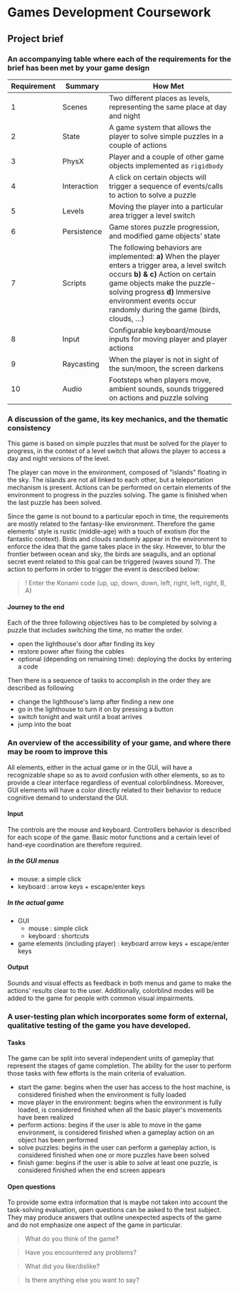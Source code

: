 # Games Development Coursework

## Project brief

### An accompanying table where each of the requirements for the brief has been met by your game design

| Requirement | Summary     | How Met                                                      |
| ----------- | ----------- | ------------------------------------------------------------ |
| 1           | Scenes      | Two different places as levels, representing the same place at day and night |
| 2           | State       | A game system that allows the player to solve simple puzzles in a couple of actions |
| 3           | PhysX       | Player and a couple of other game objects implemented as `rigidbody` |
| 4           | Interaction | A click on certain objects will trigger a sequence of events/calls to action to solve a puzzle |
| 5           | Levels      | Moving the player into a particular area trigger a level switch |
| 6           | Persistence | Game stores puzzle progression, and modified game objects’ state |
| 7           | Scripts     | The following behaviors are implemented: **a)** When the player enters a trigger area, a level switch occurs **b) & c)** Action on certain game objects make the puzzle-solving progress **d)** Immersive environment events occur randomly during the game (birds, clouds, …) |
| 8           | Input       | Configurable keyboard/mouse inputs for moving player and player actions |
| 9           | Raycasting  | When the player is not in sight of the sun/moon, the screen darkens |
| 10          | Audio       | Footsteps when players move, ambient sounds, sounds triggered on actions and puzzle solving |

### A discussion of the game, its key mechanics, and the thematic consistency

This game is based on simple puzzles that must be solved for the player to progress, in the context of a level switch that allows the player to access a day and night versions of the level.

The player can move in the environment, composed of "islands" floating in the sky. The islands are not all linked to each other, but a teleportation mechanism is present. Actions can be performed on certain elements of the environment to progress in the puzzles solving. The game is finished when the last puzzle has been solved.

Since the game is not bound to a particular epoch in time, the requirements are mostly related to the fantasy-like environment. Therefore the game elements' style is rustic (middle-age) with a touch of exotism (for the fantastic context). Birds and clouds randomly appear in the environment to enforce the idea that the game takes place in the sky. However, to blur the frontier between ocean and sky, the birds are seagulls, and an optional secret event related to this goal can be triggered (waves sound ?). The action to perform in order to trigger the event is described below:
>! Enter the Konami code (up, up, down, down, left, right, left, right, B, A)

#### Journey to the end

Each of the three following objectives has to be completed by solving a puzzle that includes switching the time, no matter the order.
- open the lighthouse's door after finding its key
- restore power after fixing the cables
- optional (depending on remaining time): deploying the docks by entering a code

Then there is a sequence of tasks to accomplish in the order they are described as following
- change the lighthouse's lamp after finding a new one
- go in the lighthouse to turn it on by pressing a button
- switch tonight and wait until a boat arrives
- jump into the boat

### An overview of the accessibility of your game, and where there may be room to improve this

All elements, either in the actual game or in the GUI, will have a recognizable shape so as to avoid confusion with other elements, so as to provide a clear interface regardless of eventual colorblindness.
Moreover, GUI elements will have a color directly related to their behavior to reduce cognitive demand to understand the GUI.

#### Input

The controls are the mouse and keyboard. Controllers behavior is described for each scope of the game. Basic motor functions and a certain level of hand-eye coordination are therefore required.

##### In the GUI menus

- mouse: a simple click
- keyboard : arrow keys + escape/enter keys

##### In the actual game

- GUI
  - mouse : simple click
  - keyboard : shortcuts
- game elements (including player) : keyboard arrow keys + escape/enter keys

#### Output

Sounds and visual effects as feedback in both menus and game to make the actions' results clear to the user.
Additionally, colorblind modes will be added to the game for people with common visual impairments.

### A user-testing plan which incorporates some form of external, qualitative testing of the game you have developed.

#### Tasks

The game can be split into several independent units of gameplay that represent the stages of game completion. The ability for the user to perform those tasks with few efforts is the main criteria of evaluation.

- start the game: begins when the user has access to the host machine, is considered finished when the environment is fully loaded
- move player in the environment: begins when the environment is fully loaded, is considered finished when all the basic player's movements have been realized
- perform actions: begins if the user is able to move in the game environment, is considered finished when a gameplay action on an object has been performed
- solve puzzles: begins in the user can perform a gameplay action, is considered finished when one or more puzzles have been solved
- finish game: begins if the user is able to solve at least one puzzle, is considered finished when the end screen appears

#### Open questions

To provide some extra information that is maybe not taken into account the task-solving evaluation, open questions can be asked to the test subject. They may produce answers that outline unexpected aspects of the game and do not emphasize one aspect of the game in particular.

> What do you think of the game?

> Have you encountered any problems?

> What did you like/dislike?

> Is there anything else you want to say?